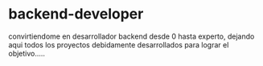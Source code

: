 # backend-developer
convirtiendome en desarrollador backend desde 0 hasta experto, dejando aqui todos los proyectos debidamente desarrollados para lograr el objetivo.....

